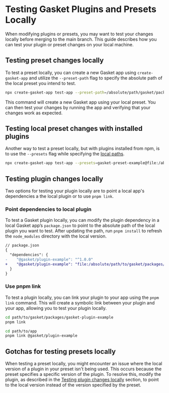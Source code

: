 # Testing Gasket Plugins and Presets Locally

When modifying plugins or presets, you may want to test your changes locally before merging to the main branch. This guide describes how you can test your plugin or preset changes on your local machine.

## Testing preset changes locally

To test a preset locally, you can create a new Gasket app using `create-gasket-app` and utilize the `--preset-path` flag to specify the absolute path of the local preset you intend to test.

```sh
npx create-gasket-app test-app --preset-path=/absolute/path/gasket/packages/gasket-preset-example
```

This command will create a new Gasket app using your local preset. You can then test your changes by running the app and verifying that your changes work as expected.

## Testing local preset changes with installed plugins

Another way to test a preset locally, but with plugins installed from npm,
is to use the `--presets` flag while specifying the [local paths].

```sh
npx create-gasket-app test-app --presets=gasket-preset-example@file:/absolute/path/gasket/packages/gasket-preset-example
```

## Testing plugin changes locally

Two options for testing your plugin locally are to point a local app's dependencies a the local plugin or to use `pnpm link`.

### Point dependencies to local plugin

To test a Gasket plugin locally, you can modify the plugin dependency in a local Gasket app’s `package.json` to point to the absolute path of the local plugin you want to test. After updating the path, run `pnpm install` to refresh the `node_modules` directory with the local version.

```diff
// package.json
{
  "dependencies": {
-    "@gasket/plugin-example": "^1.0.0"
+    "@gasket/plugin-example": "file:/absolute/path/to/gasket/packages/gasket-plugin-example"
  }
}
```

### Use pnpm link

To test a plugin locally, you can link your plugin to your app using the `pnpm link` command. This will create a symbolic link between your plugin and your app, allowing you to test your plugin locally.

```sh
cd path/to/gasket/packages/gasket-plugin-example
pnpm link

cd path/to/app
pnpm link @gasket/plugin-example
```

## Gotchas for testing presets locally

When testing a preset locally, you might encounter an issue where the local version of a plugin in your preset isn't being used. This occurs because the preset specifies a specific version of the plugin. To resolve this, modify the plugin, as described in the [Testing plugin changes locally] section, to point to the local version instead of the version specified by the preset.

[testing plugin changes locally]: #testing-plugin-changes-locally
[local paths]: https://docs.npmjs.com/cli/v10/configuring-npm/package-json#local-paths
